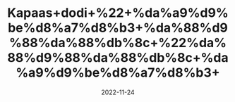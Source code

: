 ---
title: 'Kapaas+dodi+%22+%da%a9%d9%be%d8%a7%d8%b3+%da%88%d9%88%da%88%db%8c+%22%da%88%d9%88%da%88%db%8c+%da%a9%d9%be%d8%a7%d8%b3+'
date: '2022-11-24' 
metatag: '' 
inventory: '0' 
draft: false 
# meta description 
shortDescripton: ''
description: 'Herbs+%d8%ac%da%91%db%8c+%d8%a8%d9%88%d9%b9%db%8c'
longdescription: ''
tags: ''
brand: ''
subCategory: ''
unit: '10 gm-Pk'
sellCount: '0'
featured: False
# product Price
price: '20.0'
# Product Short Description
shortDescription: ''
productID: 'DCE49F81-4049-ED11-996A-005056B3A416'
type: 'products'
category: 'Herbs+%d8%ac%da%91%db%8c+%d8%a8%d9%88%d9%b9%db%8c' 
thumnailproduct: 'https://eraconnect.blob.core.windows.net/product-images/aminsaddiquidawakhana/b79e36f9-e9c3-48d3-83e6-c7f0eacb0bbe.webp' 
images:
  - image: 'https://eraconnect.blob.core.windows.net/product-images/aminsaddiquidawakhana/b79e36f9-e9c3-48d3-83e6-c7f0eacb0bbe.webp'  
Variants:
---